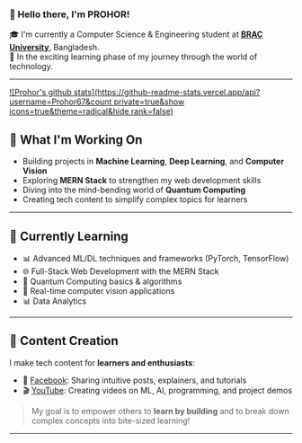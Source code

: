 ### 👋 Hello there, I'm PROHOR!

🎓 I'm currently a Computer Science & Engineering student at **[BRAC University](https://www.bracu.ac.bd/)**, Bangladesh.  
🚀 In the exciting learning phase of my journey through the world of technology.

---
[![Prohor's github stats](https://github-readme-stats.vercel.app/api?username=Prohor67&count private=true&show icons=true&theme=radical&hide rank=false)](https://github.com/anuraghazra/github-readme-stats)

## 🔭 What I'm Working On
- Building projects in **Machine Learning**, **Deep Learning**, and **Computer Vision**
- Exploring **MERN Stack** to strengthen my web development skills
- Diving into the mind-bending world of **Quantum Computing**
- Creating tech content to simplify complex topics for learners

---

## 🌱 Currently Learning
- 📊 Advanced ML/DL techniques and frameworks (PyTorch, TensorFlow)
- 🌐 Full-Stack Web Development with the MERN Stack
- 🧠 Quantum Computing basics & algorithms
- 📸 Real-time computer vision applications
- 📊 Data Analytics
  

---

## 🎥 Content Creation
I make tech content for **learners and enthusiasts**:
- 📌 [Facebook](https://www.facebook.com/profile.php?id=61557415031735#): Sharing intuitive posts, explainers, and tutorials
- 🎬 [YouTube](https://www.youtube.com/@md.sybeenabrarprohor1302): Creating videos on ML, AI, programming, and project demos

> My goal is to empower others to **learn by building** and to break down complex concepts into bite-sized learning!

---
